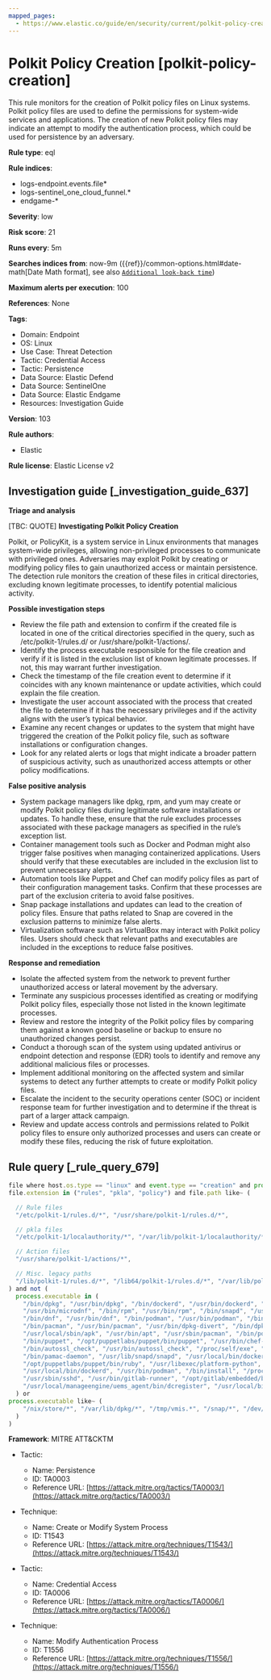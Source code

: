 ```yaml
---
mapped_pages:
  - https://www.elastic.co/guide/en/security/current/polkit-policy-creation.html
---
```


# Polkit Policy Creation [polkit-policy-creation]

This rule monitors for the creation of Polkit policy files on Linux systems. Polkit policy files are used to define the permissions for system-wide services and applications. The creation of new Polkit policy files may indicate an attempt to modify the authentication process, which could be used for persistence by an adversary.

**Rule type**: eql

**Rule indices**:

* logs-endpoint.events.file*
* logs-sentinel_one_cloud_funnel.*
* endgame-*

**Severity**: low

**Risk score**: 21

**Runs every**: 5m

**Searches indices from**: now-9m ({{ref}}/common-options.html#date-math[Date Math format], see also [`Additional look-back time`](docs-content://solutions/security/detect-and-alert/create-detection-rule.md#rule-schedule))

**Maximum alerts per execution**: 100

**References**: None

**Tags**:

* Domain: Endpoint
* OS: Linux
* Use Case: Threat Detection
* Tactic: Credential Access
* Tactic: Persistence
* Data Source: Elastic Defend
* Data Source: SentinelOne
* Data Source: Elastic Endgame
* Resources: Investigation Guide

**Version**: 103

**Rule authors**:

* Elastic

**Rule license**: Elastic License v2

## Investigation guide [_investigation_guide_637]

**Triage and analysis**

[TBC: QUOTE]
**Investigating Polkit Policy Creation**

Polkit, or PolicyKit, is a system service in Linux environments that manages system-wide privileges, allowing non-privileged processes to communicate with privileged ones. Adversaries may exploit Polkit by creating or modifying policy files to gain unauthorized access or maintain persistence. The detection rule monitors the creation of these files in critical directories, excluding known legitimate processes, to identify potential malicious activity.

**Possible investigation steps**

* Review the file path and extension to confirm if the created file is located in one of the critical directories specified in the query, such as /etc/polkit-1/rules.d/ or /usr/share/polkit-1/actions/.
* Identify the process executable responsible for the file creation and verify if it is listed in the exclusion list of known legitimate processes. If not, this may warrant further investigation.
* Check the timestamp of the file creation event to determine if it coincides with any known maintenance or update activities, which could explain the file creation.
* Investigate the user account associated with the process that created the file to determine if it has the necessary privileges and if the activity aligns with the user’s typical behavior.
* Examine any recent changes or updates to the system that might have triggered the creation of the Polkit policy file, such as software installations or configuration changes.
* Look for any related alerts or logs that might indicate a broader pattern of suspicious activity, such as unauthorized access attempts or other policy modifications.

**False positive analysis**

* System package managers like dpkg, rpm, and yum may create or modify Polkit policy files during legitimate software installations or updates. To handle these, ensure that the rule excludes processes associated with these package managers as specified in the rule’s exception list.
* Container management tools such as Docker and Podman might also trigger false positives when managing containerized applications. Users should verify that these executables are included in the exclusion list to prevent unnecessary alerts.
* Automation tools like Puppet and Chef can modify policy files as part of their configuration management tasks. Confirm that these processes are part of the exclusion criteria to avoid false positives.
* Snap package installations and updates can lead to the creation of policy files. Ensure that paths related to Snap are covered in the exclusion patterns to minimize false alerts.
* Virtualization software such as VirtualBox may interact with Polkit policy files. Users should check that relevant paths and executables are included in the exceptions to reduce false positives.

**Response and remediation**

* Isolate the affected system from the network to prevent further unauthorized access or lateral movement by the adversary.
* Terminate any suspicious processes identified as creating or modifying Polkit policy files, especially those not listed in the known legitimate processes.
* Review and restore the integrity of the Polkit policy files by comparing them against a known good baseline or backup to ensure no unauthorized changes persist.
* Conduct a thorough scan of the system using updated antivirus or endpoint detection and response (EDR) tools to identify and remove any additional malicious files or processes.
* Implement additional monitoring on the affected system and similar systems to detect any further attempts to create or modify Polkit policy files.
* Escalate the incident to the security operations center (SOC) or incident response team for further investigation and to determine if the threat is part of a larger attack campaign.
* Review and update access controls and permissions related to Polkit policy files to ensure only authorized processes and users can create or modify these files, reducing the risk of future exploitation.


## Rule query [_rule_query_679]

```js
file where host.os.type == "linux" and event.type == "creation" and process.executable != null and
file.extension in ("rules", "pkla", "policy") and file.path like~ (

  // Rule files
  "/etc/polkit-1/rules.d/*", "/usr/share/polkit-1/rules.d/*",

  // pkla files
  "/etc/polkit-1/localauthority/*", "/var/lib/polkit-1/localauthority/*",

  // Action files
  "/usr/share/polkit-1/actions/*",

  // Misc. legacy paths
  "/lib/polkit-1/rules.d/*", "/lib64/polkit-1/rules.d/*", "/var/lib/polkit-1/rules.d/*"
) and not (
  process.executable in (
    "/bin/dpkg", "/usr/bin/dpkg", "/bin/dockerd", "/usr/bin/dockerd", "/usr/sbin/dockerd", "/bin/microdnf",
    "/usr/bin/microdnf", "/bin/rpm", "/usr/bin/rpm", "/bin/snapd", "/usr/bin/snapd", "/bin/yum", "/usr/bin/yum",
    "/bin/dnf", "/usr/bin/dnf", "/bin/podman", "/usr/bin/podman", "/bin/dnf-automatic", "/usr/bin/dnf-automatic",
    "/bin/pacman", "/usr/bin/pacman", "/usr/bin/dpkg-divert", "/bin/dpkg-divert", "/sbin/apk", "/usr/sbin/apk",
    "/usr/local/sbin/apk", "/usr/bin/apt", "/usr/sbin/pacman", "/bin/podman", "/usr/bin/podman", "/usr/bin/puppet",
    "/bin/puppet", "/opt/puppetlabs/puppet/bin/puppet", "/usr/bin/chef-client", "/bin/chef-client",
    "/bin/autossl_check", "/usr/bin/autossl_check", "/proc/self/exe", "/dev/fd/*",  "/usr/bin/pamac-daemon",
    "/bin/pamac-daemon", "/usr/lib/snapd/snapd", "/usr/local/bin/dockerd", "/usr/bin/crio", "/usr/sbin/crond",
    "/opt/puppetlabs/puppet/bin/ruby", "/usr/libexec/platform-python", "/kaniko/kaniko-executor",
    "/usr/local/bin/dockerd", "/usr/bin/podman", "/bin/install", "/proc/self/exe", "/usr/lib/systemd/systemd",
    "/usr/sbin/sshd", "/usr/bin/gitlab-runner", "/opt/gitlab/embedded/bin/ruby", "/usr/sbin/gdm", "/usr/bin/install",
    "/usr/local/manageengine/uems_agent/bin/dcregister", "/usr/local/bin/pacman"
  ) or
process.executable like~ (
    "/nix/store/*", "/var/lib/dpkg/*", "/tmp/vmis.*", "/snap/*", "/dev/fd/*", "/usr/lib/virtualbox/*"
  )
)
```

**Framework**: MITRE ATT&CKTM

* Tactic:

    * Name: Persistence
    * ID: TA0003
    * Reference URL: [https://attack.mitre.org/tactics/TA0003/](https://attack.mitre.org/tactics/TA0003/)

* Technique:

    * Name: Create or Modify System Process
    * ID: T1543
    * Reference URL: [https://attack.mitre.org/techniques/T1543/](https://attack.mitre.org/techniques/T1543/)

* Tactic:

    * Name: Credential Access
    * ID: TA0006
    * Reference URL: [https://attack.mitre.org/tactics/TA0006/](https://attack.mitre.org/tactics/TA0006/)

* Technique:

    * Name: Modify Authentication Process
    * ID: T1556
    * Reference URL: [https://attack.mitre.org/techniques/T1556/](https://attack.mitre.org/techniques/T1556/)




